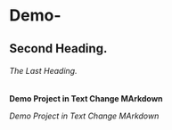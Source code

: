 # Demo-

## Second Heading.

###### The Last Heading.
**Demo Project in Text Change MArkdown**

*Demo Project in Text Change MArkdown*
